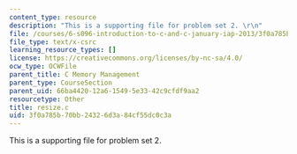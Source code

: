 ```yaml
---
content_type: resource
description: "This is a supporting file for problem set 2. \r\n"
file: /courses/6-s096-introduction-to-c-and-c-january-iap-2013/3f0a785b70bb24326d3a84cf55dc0c3a_resize.c
file_type: text/x-csrc
learning_resource_types: []
license: https://creativecommons.org/licenses/by-nc-sa/4.0/
ocw_type: OCWFile
parent_title: C Memory Management
parent_type: CourseSection
parent_uid: 66ba4420-12a6-1549-5e33-42c9cfdf9aa2
resourcetype: Other
title: resize.c
uid: 3f0a785b-70bb-2432-6d3a-84cf55dc0c3a
---
```

This is a supporting file for problem set 2. 
